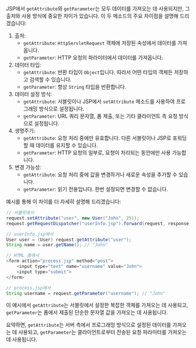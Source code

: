 JSP에서 `getAttribute`와 `getParameter`는 모두 데이터를 가져오는 데 사용되지만, 그 출처와 사용 방식에 중요한 차이가 있습니다. 이 두 메소드의 주요 차이점을 설명해 드리겠습니다:

1. 출처:
    - `getAttribute`: `HttpServletRequest` 객체에 저장된 속성에서 데이터를 가져옵니다.
    - `getParameter`: HTTP 요청의 파라미터에서 데이터를 가져옵니다.
2. 데이터 타입:
    - `getAttribute`: 반환 타입이 `Object`입니다. 따라서 어떤 타입의 객체든 저장하고 검색할 수 있습니다.
    - `getParameter`: 항상 `String` 타입을 반환합니다.
3. 데이터 설정 방식:
    - `getAttribute`: 서블릿이나 JSP에서 `setAttribute` 메소드를 사용하여 프로그래밍 방식으로 설정됩니다.
    - `getParameter`: URL 쿼리 문자열, 폼 제출, 또는 기타 클라이언트 측 요청 방식으로 설정됩니다.
4. 생명주기:
    - `getAttribute`: 요청 처리 중에만 유효합니다. 다른 서블릿이나 JSP로 포워딩할 때 데이터를 유지할 수 있습니다.
    - `getParameter`: HTTP 요청의 일부로, 요청이 처리되는 동안에만 사용 가능합니다.
5. 변경 가능성:
    - `getAttribute`: 요청 처리 중에 값을 변경하거나 새로운 속성을 추가할 수 있습니다.
    - `getParameter`: 읽기 전용입니다. 한번 설정되면 변경할 수 없습니다.

예시를 통해 이 차이를 더 자세히 설명해 드리겠습니다:

```java
// 서블릿에서
request.setAttribute("user", new User("John", 25));
request.getRequestDispatcher("userInfo.jsp").forward(request, response);

// userInfo.jsp에서
User user = (User) request.getAttribute("user");
String name = user.getName(); // "John"

// HTML 폼에서
<form action="process.jsp" method="post">
    <input type="text" name="username" value="John">
    <input type="submit">
</form>

// process.jsp에서
String username = request.getParameter("username"); // "John"
```

이 예시에서 `getAttribute`는 서블릿에서 설정한 복잡한 객체를 가져오는 데 사용되고, `getParameter`는 폼에서 제출된 단순한 문자열 값을 가져오는 데 사용됩니다.

요약하면, `getAttribute`는 서버 측에서 프로그래밍 방식으로 설정된 데이터를 가져오는 데 사용되고, `getParameter`는 클라이언트로부터 전송된 요청 파라미터를 가져오는 데 사용됩니다.
